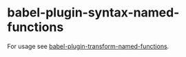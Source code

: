 # babel-plugin-syntax-named-functions

For usage see [babel-plugin-transform-named-functions](https://github.com/EnoahNetzach/babel-named-functions/tree/master/packages/babel-plugin-transform-named-functions).

